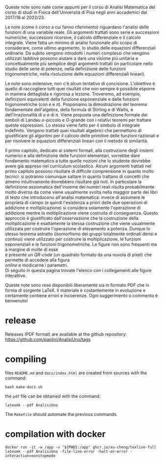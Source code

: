 
Queste note sono nate come appunti per il corso di Analisi Matematica 
del corso di studi in Fisica dell'Università 
di Pisa negli anni accademici dal 2017/18 al 2022/23. 
 
Le note (come il corso a cui fanno riferimento) 
riguardano l'analisi delle funzioni di una variabile 
reale. 
Gli argomenti trattati sono serie e successioni numeriche, 
successioni ricorsive, 
il calcolo differenziale e il calcolo integrale. 
Viene fatta un minimo di analisi funzionale allo scopo di considerare, 
come ultimo argomento, lo studio delle equazioni differenziali ordinarie. 
Da subito vengono introdotti i numeri complessi che vengono utilizzati 
laddove possono aiutare a dare una visione più unitaria e concettualmente 
più semplice degli argomenti trattati (in particolare nello studio delle serie 
di potenze, nella definizione delle funzioni trigonometriche, nella risoluzione delle equazioni differenziali lineari). 

Le note sono estensive, non c'è alcun tentativo di concisione. 
L'obiettivo è quello di raccogliere tutti quei risultati che non sempre è 
possibile esporre in maniera dettagliata e rigorosa a lezione. 
Troveremo, ad esempio, 
definizioni equivalenti della funzione esponenziale e 
delle funzioni trigonometriche (con $e$ e $\pi$). 
Proponiamo la dimostrazione del teorema fondamentale dell'algebra, 
della formula di Stirling e di Wallis, 
e dell'irrazionalità di $e$ e di $\pi$. 
Viene proposta una definizione formale dei simboli di Landau 
$o$-piccolo e $O$-grande con i relativi teoremi per trattare queste espressioni. 
Lo stesso viene fatto per il simbolo di integrale indefinito. 
Vengono trattati quei risultati algebrici che permettono di 
giustificare gli algoritmi per il calcolo delle primitive 
delle funzioni razionali e per risolvere le equazioni differenziali 
lineari con il metodo di similarità. 
 
Il primo capitolo, dedicato ai sistemi formali, alla costruzione 
degli insiemi numerici e alla definizione delle funzioni elementari, 
vorrebbe dare fondamento matematico a tutte quelle nozioni che 
lo studente dovrebbe avere già appreso nel curriculum scolastico. 
Alcuni argomenti trattati nel primo capitolo possono risultare 
di difficile comprensione in quanto molto tecnici: 
si potranno comunque saltare in quanto trattano di concetti 
che almeno intuitivamente dovrebbero risultare già noti. 
In particolare la definizione assiomatica dell'insieme 
dei numeri reali risulta probabilmente molto diversa da 
come viene usualmente svolta nella maggior parte dei libri di testo 
che introducono all'analisi matematica: 
invece di assumere le proprietà di campo (e quindi l'esistenza 
a priori delle due operazioni di addizione e moltiplicazione) 
si considera solamente l'operazione di addizione 
mentre la moltiplicazione viene costruita di conseguenza. 
Questo approccio è giustificato dall'osservazione che 
la costruzione della moltiplicazione è esattamente la stessa 
costruzione che viene usualmente utilizzata per costruire 
l'operazione di elevamento a potenza. 
Dunque lo stesso teorema astratto 
(isomorfismo dei gruppi totalmente ordinati densi e continui) 
viene utilizzato per costruire la moltiplicazione, 
le funzioni esponenziali e le funzioni trigonometriche. 
Le figure non sono frequenti ma a margine di molte di esse  
è presente un *QR-code* (un quadrato formato da una nuvola di pixel) 
che permette di accedere alla figura  
*online* e modicarne i parametri.  
Di seguito in questa pagina trovate l'elenco 
con i collegamenti alle figure interattive. 
 
Queste note sono rese disponibili liberamente sia in formato PDF che 
in forma di sorgente 
LaTeX. 
Il materiale è costantemente in evoluzione 
e certamente contiene errori e incoerenze. Ogni suggerimento o commento è 
benvenuto! 
# release

Releases (PDF format) are available at the github repository: <https://github.com/paolini/AnalisiUno/tags>

# compiling 

files `README.md` and `docs/index.html` are created from sources with the command:

    bash make-docs.sh

the `pdf` file can be obtained with the command:

    latexmk --pdf AnalisiUno

The `Makefile` should automate the previous commands.

# compilation with docker

    docker run -it -w /app -v "${PWD}:/app" ghcr.io/xu-cheng/texlive-full latexmk --pdf AnalisiUno -file-line-error -halt-on-error -interaction=nonstopmode

